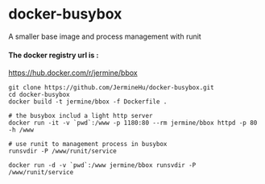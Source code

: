 # docker-busybox
A smaller base image and process management with runit

#### The docker registry url is :
https://hub.docker.com/r/jermine/bbox

```
git clone https://github.com/JermineHu/docker-busybox.git
cd docker-busybox
docker build -t jermine/bbox -f Dockerfile .

# the busybox includ a light http server 
docker run -it -v `pwd`:/www -p 1180:80 --rm jermine/bbox httpd -p 80 -h /www

# use runit to management process in busybox
runsvdir -P /www/runit/service

docker run -d -v `pwd`:/www jermine/bbox runsvdir -P /www/runit/service

```
